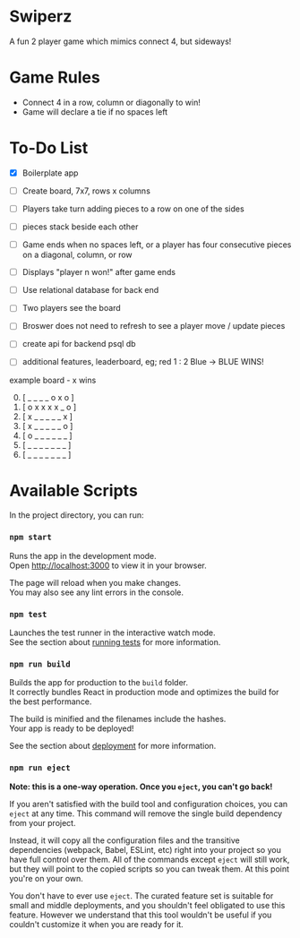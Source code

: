 # Swiperz

A fun 2 player game which mimics connect 4, but sideways!

Game Rules
==
- Connect 4 in a row, column or diagonally to win!
- Game will declare a tie if no spaces left

To-Do List
==
- [x] Boilerplate app
- [ ] Create board, 7x7, rows x columns
- [ ] Players take turn adding pieces to a row on one of the sides
- [ ] pieces stack beside each other
- [ ] Game ends when no spaces left, or a player has four consecutive pieces on a diagonal, column, or row
- [ ] Displays "player n won!" after game ends
- [ ] Use relational database for back end
- [ ] Two players see the board
- [ ] Broswer does not need to refresh to see a player move / update pieces
- [ ] create api for backend psql db
- [ ] additional features, leaderboard, eg; red 1 : 2 Blue -> BLUE WINS!


example board - x wins
 
 0. [ _ _ _ _ o x o ]
 1. [ o x x x x _ o ]
 2. [ x _ _ _ _ _ x ]
 3. [ x _ _ _ _ _ o ]
 4. [ o _ _ _ _ _ _ ]
 5. [ _ _ _ _ _ _ _ ]
 6. [ _ _ _ _ _ _ _ ]

Available Scripts
==

In the project directory, you can run:

### `npm start`

Runs the app in the development mode.\
Open [http://localhost:3000](http://localhost:3000) to view it in your browser.

The page will reload when you make changes.\
You may also see any lint errors in the console.

### `npm test`

Launches the test runner in the interactive watch mode.\
See the section about [running tests](https://facebook.github.io/create-react-app/docs/running-tests) for more information.

### `npm run build`

Builds the app for production to the `build` folder.\
It correctly bundles React in production mode and optimizes the build for the best performance.

The build is minified and the filenames include the hashes.\
Your app is ready to be deployed!

See the section about [deployment](https://facebook.github.io/create-react-app/docs/deployment) for more information.

### `npm run eject`

**Note: this is a one-way operation. Once you `eject`, you can't go back!**

If you aren't satisfied with the build tool and configuration choices, you can `eject` at any time. This command will remove the single build dependency from your project.

Instead, it will copy all the configuration files and the transitive dependencies (webpack, Babel, ESLint, etc) right into your project so you have full control over them. All of the commands except `eject` will still work, but they will point to the copied scripts so you can tweak them. At this point you're on your own.

You don't have to ever use `eject`. The curated feature set is suitable for small and middle deployments, and you shouldn't feel obligated to use this feature. However we understand that this tool wouldn't be useful if you couldn't customize it when you are ready for it.